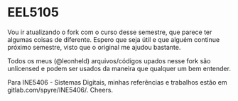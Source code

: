 # EEL5105
Vou ir atualizando o fork com o curso desse semestre, que parece ter algumas coisas de diferente. Espero que seja útil e que alguém continue próximo semestre, visto que o original me ajudou bastante.

Todos os meus (@leonheld) arquivos/códigos upados nesse fork são unlicensed e podem ser usados da maneira que qualquer um bem entender.

Para INE5406 - Sistemas Digitais, minhas referências e trabalhos estão em gitlab.com/spyre/INE5406/. Cheers.
